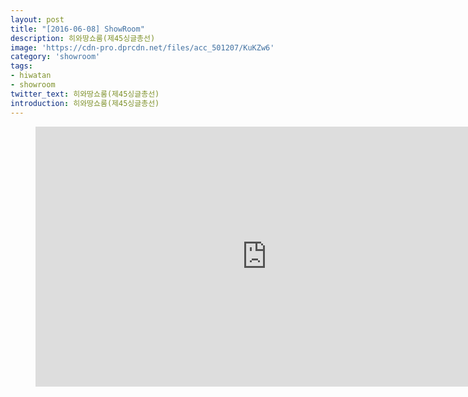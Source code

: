 ```yaml
---
layout: post
title: "[2016-06-08] ShowRoom"
description: 히와땅쇼룸(제45싱글총선)
image: 'https://cdn-pro.dprcdn.net/files/acc_501207/KuKZw6'
category: 'showroom'
tags:
- hiwatan
- showroom
twitter_text: 히와땅쇼룸(제45싱글총선)
introduction: 히와땅쇼룸(제45싱글총선)
---
```

<figure class="video_container">
<iframe width="740" height="416" src="https://serviceapi.nmv.naver.com/flash/convertIframeTag.nhn?vid=6155CA58FC74BD237FE72DAD9B9C220F0607&outKey=V123060a643b41a00c2bb04cc676647dae4673796bc66b3baf56d04cc676647dae467" frameborder="no" scrolling="no" webkitallowfullscreen mozallowfullscreen allowfullscreen></iframe>
</figure>
